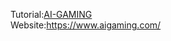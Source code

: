 Tutorial:[AI-GAMING](https://www.youtube.com/watch?v=lqFmz5-OVA0&list=PLVACl7F2s1BehsJ5oXkNdMZaej_QV8CnS)<br>
Website:https://www.aigaming.com/
